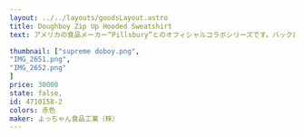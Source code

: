 ```yaml
---
layout: ../../layouts/goodsLayout.astro
title: Doughboy Zip Up Hooded Sweatshirt
text: アメリカの食品メーカー“Pillsbury”とのオフィシャルコラボシリーズです。バックにピルズベリー社のイメージキャラクター“ドゥボーイ”をあしらった裏地起毛ジップパーカーになります。

thumbnail: ["supreme doboy.png",
"IMG_2651.png",
"IMG_2652.png"
]
price: 30000
state: false,
id: 4710158-2
colors: 赤色
maker: よっちゃん食品工業（株）
---
```


<!-- ![よっちゃんイカ](/images/yochan01.jpg) -->
